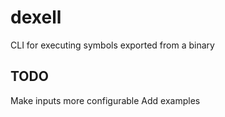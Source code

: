 # dexell
CLI for executing symbols exported from a binary

## TODO

Make inputs more configurable
Add examples
